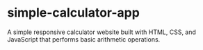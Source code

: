 # simple-calculator-app
A simple responsive calculator website built with HTML, CSS, and JavaScript that performs basic arithmetic operations.
